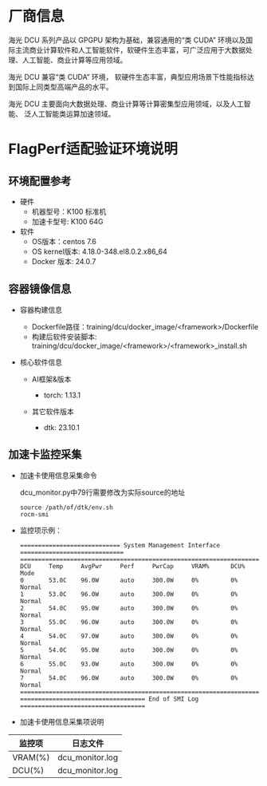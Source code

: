 # 厂商信息

海光 DCU 系列产品以 GPGPU 架构为基础，兼容通用的“类 CUDA” 环境以及国际主流商业计算软件和人工智能软件，软硬件生态丰富，可广泛应用于大数据处理、人工智能、商业计算等应用领域。

海光 DCU 兼容“类 CUDA” 环境， 软硬件生态丰富，典型应用场景下性能指标达到国际上同类型高端产品的水平。

海光 DCU 主要面向大数据处理、商业计算等计算密集型应用领域，以及人工智能、 泛人工智能类运算加速领域。

# FlagPerf适配验证环境说明
## 环境配置参考
  - 硬件
    - 机器型号：K100 标准机
    - 加速卡型号: K100 64G
  - 软件
    - OS版本：centos 7.6
    - OS kernel版本: 4.18.0-348.el8.0.2.x86_64
    - Docker 版本: 24.0.7

## 容器镜像信息
- 容器构建信息
  - Dockerfile路径：training/dcu/docker_image/\<framework\>/Dockerfile
  - 构建后软件安装脚本: training/dcu/docker_image/\<framework\>/\<framework\>_install.sh

- 核心软件信息

  - AI框架&版本
    - torch: 1.13.1

  - 其它软件版本
    - dtk: 23.10.1


## 加速卡监控采集
- 加速卡使用信息采集命令

  dcu_monitor.py中79行需要修改为实际source的地址

  ```
  source /path/of/dtk/env.sh
  rocm-smi
  ```

- 监控项示例：

    ```
    ============================ System Management Interface =============================
    ======================================================================================
    DCU     Temp     AvgPwr     Perf     PwrCap     VRAM%      DCU%      Mode     
    0       53.0C    96.0W      auto     300.0W     0%         0%        Normal   
    1       53.0C    96.0W      auto     300.0W     0%         0%        Normal   
    2       54.0C    95.0W      auto     300.0W     0%         0%        Normal   
    3       55.0C    96.0W      auto     300.0W     0%         0%        Normal   
    4       54.0C    97.0W      auto     300.0W     0%         0%        Normal   
    5       54.0C    95.0W      auto     300.0W     0%         0%        Normal   
    6       55.0C    93.0W      auto     300.0W     0%         0%        Normal   
    7       54.0C    96.0W      auto     300.0W     0%         0%        Normal   
    ======================================================================================
    =================================== End of SMI Log ===================================
    ```

- 加速卡使用信息采集项说明

|监控项| 日志文件 |
|---|---|
|VRAM(%) | dcu_monitor.log |
|DCU(%) | dcu_monitor.log |